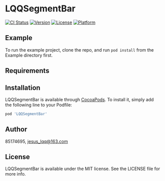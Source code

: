 # LQQSegmentBar

[![CI Status](http://img.shields.io/travis/85174695/LQQSegmentBar.svg?style=flat)](https://travis-ci.org/85174695/LQQSegmentBar)
[![Version](https://img.shields.io/cocoapods/v/LQQSegmentBar.svg?style=flat)](http://cocoapods.org/pods/LQQSegmentBar)
[![License](https://img.shields.io/cocoapods/l/LQQSegmentBar.svg?style=flat)](http://cocoapods.org/pods/LQQSegmentBar)
[![Platform](https://img.shields.io/cocoapods/p/LQQSegmentBar.svg?style=flat)](http://cocoapods.org/pods/LQQSegmentBar)

## Example

To run the example project, clone the repo, and run `pod install` from the Example directory first.

## Requirements

## Installation

LQQSegmentBar is available through [CocoaPods](http://cocoapods.org). To install
it, simply add the following line to your Podfile:

```ruby
pod 'LQQSegmentBar'
```

## Author

85174695, jesus_lqq@163.com

## License

LQQSegmentBar is available under the MIT license. See the LICENSE file for more info.
